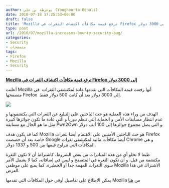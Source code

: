 ```yaml
---
author: يوغرطة بن علي (Youghourta Benali)
date: 2010-07-18 17:25:53+00:00
draft: false
title: 'Mozilla ترفع قيمة مكافآت اكتشاف الثغرات في Firefox إلى 3000 دولار  '
type: post
url: /2010/07/mozilla-increases-bounty-security-bug/
categories:
- Security
- متصفحات
tags:
- Firefox
- Mozilla
- Security
---
```


**[Mozilla ترفع قيمة مكافآت اكتشاف الثغرات في Firefox إلى 3000 دولار](https://www.it-scoop.com/2010/07/Mozilla-increases-bounty-security-bug)**




أعلنت Mozilla أنها رفعت قيمة المكافآت التي تقدمها عادة لمكتشفي الثغرات  في متصفحها Firefox  إلى 3000 دولار بعد أن كانت 500 دولار فقط.




[![](https://www.it-scoop.com/wp-content/uploads/2009/12/mozilla-logo.png)
](https://www.it-scoop.com/2010/07/Mozilla-increases-bounty-security-bug)




الهدف من وراء هذه العملية هو حث الباحثين على التبليغ عن الثغرات التي يكتشفونها و عدم انتظار مسابقات الأمن و الحماية التي تنظم دورياً و التي عادة ما تكون جوائزها كبيرة مثل ما هو الحال مع مسابقة Pwn2Own و التي يصل مجموع جوائزها إلى 100 ألف دولار.


كما قد يكون هدف Mozilla هو حث الباحثين الأمنيين على الاهتمام أيضا بثغرات Firefox خاصة بعد أن خصصت Google أيضا مكافآت مالية لمكتشفي ثغرات Chrome و هي المكافآت التي تتراوح قيمها بين 500 و 1337 دولار.

طبعا لا تخلو أي من هذه المبادرات من بعض الشروط، كاشتراط أن لا تكون الثغرة مكتشفة من قبل، و أن تكون الثغرة في المتصفح و ليس في إضافاته، كما لا يشمل الأمر سوى الثغرات المهمة جدا أو الخطيرة. كما يمنع على موظفي Mozilla الاشتراك في هذا العرض.

يمكن الإطلاع على تفاصيل أوفى حول المكافآت التي تقدمها Mozilla من [هنا](https://www.mozilla.org/security/bug-bounty.html)
